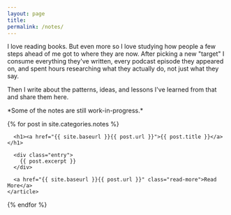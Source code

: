 ```yaml
---
layout: page
title:
permalink: /notes/
---
```





<div class="posts">
<p>I love reading books. But even more so I love studying how people a few steps ahead of me got to where they are now. After picking a new "target" I consume everything they've written, every podcast episode they appeared on, and spent hours researching what they actually do, not just what they say.</p> 

<p>Then I write about the patterns, ideas, and lessons I've learned from that and share them here. </p>

<p>*Some of the notes are still work-in-progress.*</p>

  {% for post in site.categories.notes %}
    <article class="post">

      <h1><a href="{{ site.baseurl }}{{ post.url }}">{{ post.title }}</a></h1>

      <div class="entry">
        {{ post.excerpt }}
      </div>

      <a href="{{ site.baseurl }}{{ post.url }}" class="read-more">Read More</a>
    </article>
  {% endfor %}
</div>